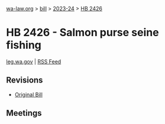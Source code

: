 [wa-law.org](/) > [bill](/bill/) > [2023-24](/bill/2023-24/) > [HB 2426](/bill/2023-24/hb/2426/)

# HB 2426 - Salmon purse seine fishing
[leg.wa.gov](https://app.leg.wa.gov/billsummary?BillNumber=2426&Year=2023&Initiative=false) | [RSS Feed](./rss.xml)

## Revisions
* [Original Bill](1/)

## Meetings